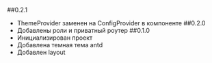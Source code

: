 ##0.2.1
- ThemeProvider заменен на ConfigProvider в компоненте <App>
##0.2.0
- Добавлены роли и приватный роутер
##0.1.0
- Инициализирован проект
- Добавлена темная тема antd
- Добавлен layout